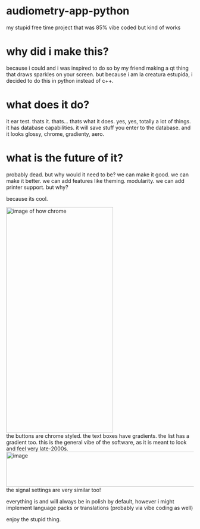 # audiometry-app-python
my stupid free time project that was 85% vibe coded but kind of works 

# why did i make this?
because i could and i was inspired to do so by my friend making a qt thing that draws sparkles on your screen. but because i am la creatura estupida, i decided to do this in python instead of c++.

# what does it do?
it ear test. thats it. thats... thats what it does. yes, yes, totally a lot of things.
it has database capabilities. it will save stuff you enter to the database.
and it looks glossy, chrome, gradienty, aero.

# what is the future of it?
probably dead. but why would it need to be? we can make it good. we can make it better. 
we can add features like theming. modularity. we can add printer support.
but why?

because its cool.

<img width="287" height="606" alt="image of how chrome" src="https://github.com/user-attachments/assets/15f3d083-3640-4927-b1b0-00e9d610ea1c" />
<br>
the buttons are chrome styled. the text boxes have gradients. the list has a gradient too. this is the general vibe of the software, as it is meant to look and feel very late-2000s.

<img width="771" height="94" alt="image" src="https://github.com/user-attachments/assets/bd6f3895-acc1-4524-b9da-8bd207b79840" />
<br>
the signal settings are very similar too!

everything is and will always be in polish by default, however i might implement language packs or translations (probably via vibe coding as well)

enjoy the stupid thing.
